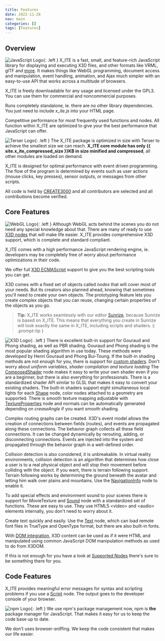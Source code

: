 ```yaml
---
title: Features
date: 2022-11-28
nav: main
categories: []
tags: [Features]
---
```

## Overview

![JavaScript Logo](/assets/img/features/javascript.png){: .left }
X_ITE is a fast, small, and feature-rich JavaScript library for displaying and executing X3D files, and other formats like VRML, glTF and [more](/x_ite/#supported-file-formats). It makes things like WebGL programming, document access and manipulation, event handling, animation, and Ajax much simpler with an easy-to-use API that works across a multitude of browsers.

X_ITE is freely downloadable for any usage and licensed under the GPL3. You can use them for commercial and noncommercial purposes.

Runs completely standalone, ie. there are no other library dependencies. You just need to include *x_ite.js* into your HTML page.

Competitive performance for most frequently used functions and nodes. All function within X_ITE are optimized to give your the best performance that JavaScript can offer.

![Terser Logo](/assets/img/features/terser.png){: .left }
The X_ITE package is optimized in size with Terser to achieve the smallest size we can reach. **X_ITE core module has only {{ site.x_ite_compressed_size }}KB in size minified and compressed**, all other modules are loaded on demand.

X_ITE is designed for optimal performance with event driven programming. The flow of the program is determined by events such as user actions (mouse clicks, key presses), sensor outputs, or messages from other scripts.

All code is held by [CREATE3000](https://github.com/create3000) and all contributors are selected and all contributions become verified.

## Core Features

![WebGL Logo](/assets/img/features/webgl.png){: .left }
Although WebGL acts behind the scenes you do not need any special knowledge about that. There are many of ready to use [X3D nodes](/x_ite/supported-nodes/) that will make life easier. X_ITE provides comprehensive X3D support, which is complete and standard compliant.

X_ITE comes with a high performance JavaScript rendering engine, ie. developers may be completely free of worry about performance optimizations in their code.

We offer full [X3D ECMAScript](/x_ite/reference/ecmascript-object-and-function-definitions/) support to give you the best scripting tools you can get.

X3D comes with a fixed set of objects called *nodes* that will cover most of your needs. But its creators also planned ahead, knowing that sometimes you'll need to create your own objects. The prototyping feature lets you create complex objects that you can reuse, changing certain properties of the objects as you go.

>**Tip:** X_ITE works seamlessly with our editor [Sunrize](/sunrize/), because Sunrize is based on X_ITE. This means that everything you create in Sunrize will look exactly the same in X_ITE, including scripts and shaders.
{: .prompt-tip }

![X3D Logo](/assets/img/features/x3d.png){: .left }
There is excellent built-in support for Gouraud and Phong shading, as well as PBR shading. Gouraud and Phong shading is the most popular shading algorithm in use today. These methods were developed by Henri Gouraud and Phong Bui-Toung. If the built-in shading methods are not enough for you, there is support for [custom shaders](/x_ite/custom-shaders/). Don't worry about *uniform variables, shader compilation and texture loading* The [ComposedShader](/x_ite/components/shaders/composedshader/) node makes it easy to write your own shader even if you are a beginner, but there is also everything for professionals. There is a standardized shader API similar to GLSL that makes it easy to convert your existing shaders. The built-in shaders support eight simultaneous local lights for each [Shape](/x_ite/components/shape/shape/) node, color nodes attached to a geometry are supported. There is smooth texture mapping adjustable with [TextureProperties](/x_ite/components/texturing/textureproperties/) node and normals can be automatically generated depending on *creaseAngle* if you want smooth shading.

Complex routing graphs can be created. X3D's event model allows the creation of connections between fields (routes), and events are propagated along these connections. The behavior graph collects all these field connections. It can be changed dynamically by rerouting, adding, or disconnecting connections. Events are injected into the system and propagated through the behavior graph in a well-defined order.

Collision detection is also considered, it is unbreakable. In virtual reality environments, collision detection is an algorithm that determines how close a user is to a real physical object and will stop their movement before colliding with the object. If you want, there is terrain following support. Terrain following works by determining the ground beneath the avatar and letting him walk over plains and mountains. Use the [NavigationInfo](/x_ite/components/navigation/navigationinfo/) node to enable it.

To add special effects and environment sound to your scenes there is support for MovieTexture and [Sound](/x_ite/components/sound/sound/) node with a standardized set of functions. These are easy to use. They use HTML5 \<video\> and \<audio\> elements internally, you don't need to worry about it.

Create text quickly and easily. Use the [Text](/x_ite/components/text/text/) node, which can load remote font files in TrueType and OpenType format, but there are also built-in fonts.

With [DOM integration](/x_ite/dom-integration/), X3D content can be used as if it were HTML and manipulated using common JavaScript DOM manipulation methods as used to do from X3DOM.

If this is not enough for you have a look at [Supported Nodes](/x_ite/supported-nodes/) there's sure to be something there for you.

## Code Features

X_ITE provides meaningful error messages for syntax and scripting problems if you use a [Script](/x_ite/components/scripting/script/) node. The output goes to the developer console of your browser.

![npm Logo](/assets/img/features/npm.png){: .left }
We use npm's package management now, npm is **the** package manager for JavaScript. That makes it easy for us to keep the code base up to date.

We don't uses browser-sniffing. We keep the code consistent that makes our life easier.
